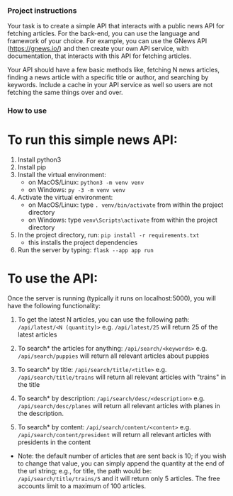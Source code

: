 ### Project instructions
Your task is to create a simple API that interacts with a public news API for fetching articles. For the back-end, you can use the language and framework of your choice. For example, you can use the GNews API (https://gnews.io/) and then create your own API service, with documentation, that interacts with this API for fetching articles.

Your API should have a few basic methods like, fetching N news articles, finding a news article with a specific title or author, and searching by keywords. Include a cache in your API service as well so users are not fetching the same things over and over.

### How to use

# To run this simple news API:

1. Install python3
2. Install pip
3. Install the virtual environment: 
	- on MacOS/Linux: `python3 -m venv venv`
	- on Windows: `py -3 -m venv venv`
4. Activate the virtual environment:
	- on MacOS/Linux: type `. venv/bin/activate` from within the project directory
	- on Windows: type `venv\Scripts\activate` from within the project directory
5. In the project directory, run: `pip install -r requirements.txt`
	- this installs the project dependencies
6. Run the server by typing: `flask --app app run`

# To use the API: 

Once the server is running (typically it runs on localhost:5000), you will have the following functionality:

1. To get the latest N articles, you can use the following path:
	`/api/latest/<N (quantity)>` e.g. `/api/latest/25` will return 25 of the latest articles

2. To search* the articles for anything:
	`/api/search/<keywords>` e.g. `/api/search/puppies` will return all relevant articles about puppies

3. To search* by title:
	`/api/search/title/<title>` e.g. `/api/search/title/trains` will return all relevant articles with "trains" in the title

4. To search* by description:
	`/api/search/desc/<description>` e.g. `/api/search/desc/planes` will return all relevant articles with planes in the description.

5. To search* by content:
	`/api/search/content/<content>` e.g. `/api/search/content/president` will return all relevant articles with presidents in the content

* Note: the default number of articles that are sent back is 10; if you wish to change that value, you can simply append the quantity at the end of the url string; e.g., for title, the path would be: `/api/search/title/trains/5` and it will return only 5 articles.  The free accounts limit to a maximum of 100 articles.